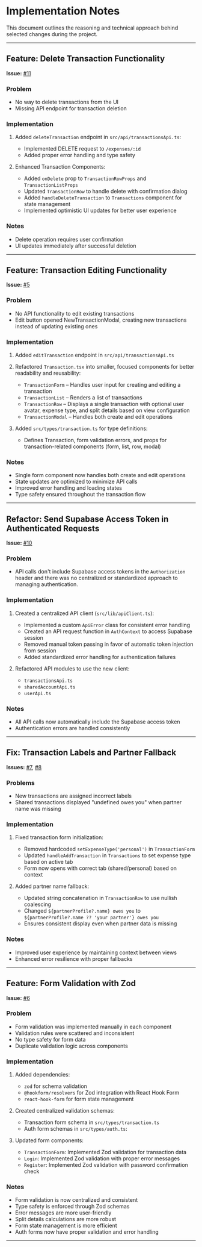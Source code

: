 # Implementation Notes

This document outlines the reasoning and technical approach behind selected changes during the project.

---

## Feature: Delete Transaction Functionality
**Issue:** [#11](https://github.com/WiseTogether/wisetogether-web/issues/11)

### Problem
- No way to delete transactions from the UI
- Missing API endpoint for transaction deletion

### Implementation
1. Added `deleteTransaction` endpoint in `src/api/transactionsApi.ts`:
   - Implemented DELETE request to `/expenses/:id`
   - Added proper error handling and type safety

2. Enhanced Transaction Components:
   - Added `onDelete` prop to `TransactionRowProps` and `TransactionListProps`
   - Updated `TransactionRow` to handle delete with confirmation dialog
   - Added `handleDeleteTransaction` to `Transactions` component for state management
   - Implemented optimistic UI updates for better user experience

### Notes
- Delete operation requires user confirmation
- UI updates immediately after successful deletion

---

## Feature: Transaction Editing Functionality
**Issue:** [#5](https://github.com/WiseTogether/wisetogether-web/issues/5)

### Problem
- No API functionality to edit existing transactions
- Edit button opened NewTransactionModal, creating new transactions instead of updating existing ones

### Implementation
1. Added `editTransaction` endpoint in `src/api/transactionsApi.ts`

2. Refactored `Transaction.tsx` into smaller, focused components for better readability and reusability:
   - `TransactionForm` – Handles user input for creating and editing a transaction
   - `TransactionList` – Renders a list of transactions
   - `TransactionRow` – Displays a single transaction with optional user avatar, expense type, and split details based on view configuration
   - `TransactionModal` – Handles both create and edit operations

3. Added `src/types/transaction.ts` for type definitions:
   - Defines Transaction, form validation errors, and props for transaction-related components (form, list, row, modal)

### Notes
- Single form component now handles both create and edit operations
- State updates are optimized to minimize API calls
- Improved error handling and loading states
- Type safety ensured throughout the transaction flow

---

## Refactor: Send Supabase Access Token in Authenticated Requests
**Issue:** [#10](https://github.com/WiseTogether/wisetogether-web/issues/10)

### Problem
- API calls don't include Supabase access tokens in the `Authorization` header and there was no centralized or standardized approach to managing authentication.

### Implementation
1. Created a centralized API client (`src/lib/apiClient.ts`):
   - Implemented a custom `ApiError` class for consistent error handling
   - Created an API request function in `AuthContext` to access Supabase session
   - Removed manual token passing in favor of automatic token injection from session
   - Added standardized error handling for authentication failures

2. Refactored API modules to use the new client:
   - `transactionsApi.ts`
   - `sharedAccountApi.ts`
   - `userApi.ts`

### Notes
- All API calls now automatically include the Supabase access token
- Authentication errors are handled consistently

---

## Fix: Transaction Labels and Partner Fallback
**Issues:** [#7](https://github.com/WiseTogether/wisetogether-web/issues/7), [#8](https://github.com/WiseTogether/wisetogether-web/issues/8)

### Problems
- New transactions are assigned incorrect labels
- Shared transactions displayed "undefined owes you" when partner name was missing

### Implementation
1. Fixed transaction form initialization:
   - Removed hardcoded `setExpenseType('personal')` in `TransactionForm`
   - Updated `handleAddTransaction` in `Transactions` to set expense type based on active tab
   - Form now opens with correct tab (shared/personal) based on context

2. Added partner name fallback:
   - Updated string concatenation in `TransactionRow` to use nullish coalescing
   - Changed `${partnerProfile?.name} owes you` to `${partnerProfile?.name ?? 'your partner'} owes you`
   - Ensures consistent display even when partner data is missing

### Notes
- Improved user experience by maintaining context between views
- Enhanced error resilience with proper fallbacks

---

## Feature: Form Validation with Zod

**Issue:** [#6](https://github.com/WiseTogether/wisetogether-web/issues/6)

### Problem
- Form validation was implemented manually in each component
- Validation rules were scattered and inconsistent
- No type safety for form data
- Duplicate validation logic across components

### Implementation
1. Added dependencies:
   - `zod` for schema validation
   - `@hookform/resolvers` for Zod integration with React Hook Form
   - `react-hook-form` for form state management

2. Created centralized validation schemas:
   - Transaction form schema in `src/types/transaction.ts`
   - Auth form schemas in `src/types/auth.ts`:

3. Updated form components:
   - `TransactionForm`: Implemented Zod validation for transaction data
   - `Login`: Implemented Zod validation with proper error messages
   - `Register`: Implemented Zod validation with password confirmation check

### Notes
- Form validation is now centralized and consistent
- Type safety is enforced through Zod schemas
- Error messages are more user-friendly
- Split details calculations are more robust
- Form state management is more efficient
- Auth forms now have proper validation and error handling

---

